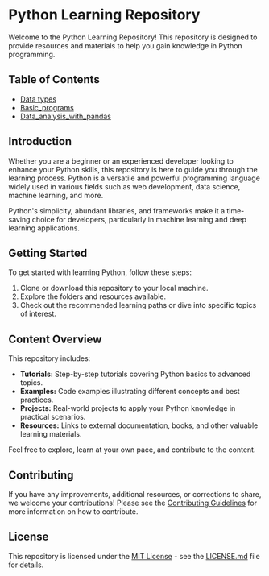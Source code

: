# Python Learning Repository

Welcome to the Python Learning Repository! This repository is designed to provide resources and materials to help you gain knowledge in Python programming.

## Table of Contents

- [Data types](#day1)
- [Basic_programs](#day2)
- [Data_analysis_with_pandas](#day3)

## Introduction

Whether you are a beginner or an experienced developer looking to enhance your Python skills, this repository is here to guide you through the learning process. Python is a versatile and powerful programming language widely used in various fields such as web development, data science, machine learning, and more.

Python's simplicity, abundant libraries, and frameworks make it a time-saving choice for developers, particularly in machine learning and deep learning applications.

## Getting Started

To get started with learning Python, follow these steps:

1. Clone or download this repository to your local machine.
2. Explore the folders and resources available.
3. Check out the recommended learning paths or dive into specific topics of interest.

## Content Overview

This repository includes:

- **Tutorials:** Step-by-step tutorials covering Python basics to advanced topics.
- **Examples:** Code examples illustrating different concepts and best practices.
- **Projects:** Real-world projects to apply your Python knowledge in practical scenarios.
- **Resources:** Links to external documentation, books, and other valuable learning materials.

Feel free to explore, learn at your own pace, and contribute to the content.

## Contributing

If you have any improvements, additional resources, or corrections to share, we welcome your contributions! Please see the [Contributing Guidelines](CONTRIBUTING.md) for more information on how to contribute.

## License

This repository is licensed under the [MIT License](LICENSE.md) - see the [LICENSE.md](LICENSE.md) file for details.
